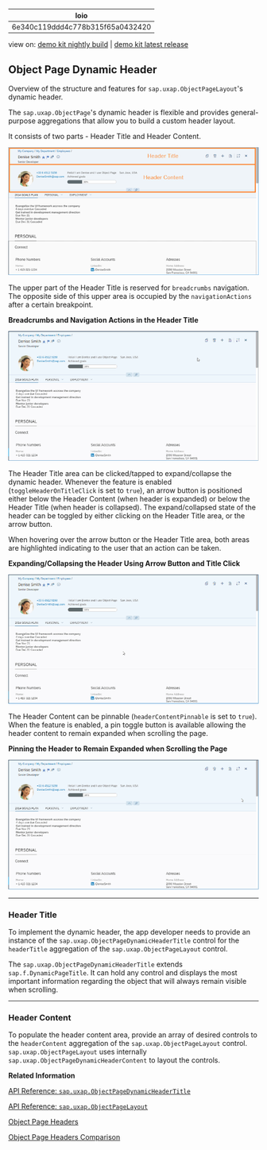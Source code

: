 <!-- loio6e340c119ddd4c778b315f65a0432420 -->

| loio |
| -----|
| 6e340c119ddd4c778b315f65a0432420 |

<div id="loio">

view on: [demo kit nightly build](https://sdk.openui5.org/nightly/#/topic/6e340c119ddd4c778b315f65a0432420) | [demo kit latest release](https://sdk.openui5.org/topic/6e340c119ddd4c778b315f65a0432420)</div>

## Object Page Dynamic Header

Overview of the structure and features for `sap.uxap.ObjectPageLayout`'s dynamic header.

The `sap.uxap.ObjectPage`'s dynamic header is flexible and provides general-purpose aggregations that allow you to build a custom header layout.

It consists of two parts - Header Title and Header Content.

 ![](images/loio329ff57b73e54ddca241e9ff693cd6c8_HiRes.png) 

The upper part of the Header Title is reserved for `breadcrumbs` navigation. The opposite side of this upper area is occupied by the `navigationActions` after a certain breakpoint.

   
  
**Breadcrumbs and Navigation Actions in the Header Title**

 ![](images/loio1b7f15003bc843048ef9212063f072b7_LowRes.gif "Breadcrumbs and Navigation Actions in the Header Title") 

The Header Title area can be clicked/tapped to expand/collapse the dynamic header. Whenever the feature is enabled \(`toggleHeaderOnTitleClick` is set to `true`\), an arrow button is positioned either below the Header Content \(when header is expanded\) or below the Header Title \(when header is collapsed\). The expand/collapsed state of the header can be toggled by either clicking on the Header Title area, or the arrow button.

When hovering over the arrow button or the Header Title area, both areas are highlighted indicating to the user that an action can be taken.

   
  
**Expanding/Collapsing the Header Using Arrow Button and Title Click**

 ![](images/loioe70b5adf9f60403d8b7b8aa5c9b1d972_LowRes.gif "Expanding/Collapsing the Header Using Arrow Button and Title Click") 

The Header Content can be pinnable \(`headerContentPinnable` is set to `true`\). When the feature is enabled, a pin toggle button is available allowing the header content to remain expanded when scrolling the page.

   
  
**Pinning the Header to Remain Expanded when Scrolling the Page**

 ![](images/loioc959daa0867e4f209788cad289881dd4_LowRes.gif "Pinning the Header to Remain Expanded when Scrolling the Page") 

***

<a name="loio6e340c119ddd4c778b315f65a0432420__section_cht_tws_sbb"/>

### Header Title

To implement the dynamic header, the app developer needs to provide an instance of the `sap.uxap.ObjectPageDynamicHeaderTitle` control for the `headerTitle` aggregation of the `sap.uxap.ObjectPageLayout` control.

The `sap.uxap.ObjectPageDynamicHeaderTitle` extends `sap.f.DynamicPageTitle`. It can hold any control and displays the most important information regarding the object that will always remain visible when scrolling.

***

<a name="loio6e340c119ddd4c778b315f65a0432420__section_z5r_q1t_sbb"/>

### Header Content

To populate the header content area, provide an array of desired controls to the `headerContent` aggregation of the `sap.uxap.ObjectPageLayout` control. `sap.uxap.ObjectPageLayout` uses internally `sap.uxap.ObjectPageDynamicHeaderContent` to layout the controls.

**Related Information**  


[API Reference: `sap.uxap.ObjectPageDynamicHeaderTitle`](https://sdk.openui5.org/api/sap.uxap.ObjectPageDynamicHeaderTitle)

[API Reference: `sap.uxap.ObjectPageLayout`](https://sdk.openui5.org/api/sap.uxap.ObjectPageLayout)

[Object Page Headers](Object_Page_Headers_d2ef009.md "The sap.uxap.ObjectPageLayout control has two types of header - classic header and dynamic header.")

[Object Page Headers Comparison](Object_Page_Headers_Comparison_9c9d94f.md "This section explains the differences and similarities between the two types of header of the sap.uxap.ObjectPageLayout control.")


